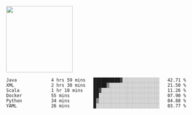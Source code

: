 <img height="180em" src="https://github-readme-stats.vercel.app/api?username=toadkarter&show_icons=true&hide_border=true&&count_private=true&include_all_commits=true" />

<!--START_SECTION:waka-->

```text
Java             4 hrs 59 mins   ██████████▓░░░░░░░░░░░░░░   42.71 %
XML              2 hrs 30 mins   █████▒░░░░░░░░░░░░░░░░░░░   21.50 %
Scala            1 hr 18 mins    ██▓░░░░░░░░░░░░░░░░░░░░░░   11.26 %
Docker           55 mins         ██░░░░░░░░░░░░░░░░░░░░░░░   07.90 %
Python           34 mins         █▒░░░░░░░░░░░░░░░░░░░░░░░   04.88 %
YAML             26 mins         █░░░░░░░░░░░░░░░░░░░░░░░░   03.77 %
```

<!--END_SECTION:waka-->
